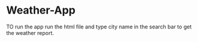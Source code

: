 # Weather-App
TO run the app run the html file and type city name in the search bar to get the weather report.
